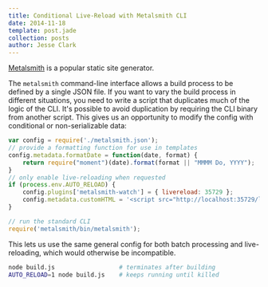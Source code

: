 ```yaml
---
title: Conditional Live-Reload with Metalsmith CLI
date: 2014-11-18
template: post.jade
collection: posts
author: Jesse Clark
---
```


[Metalsmith](http://www.metalsmith.io/) is a popular static site generator.

The `metalsmith` command-line interface allows a build process to be defined by a single JSON file. If you want to vary the build process in different situations, you need to write a script that duplicates much of the logic of the CLI. It's possible to avoid duplication by requiring the CLI binary from another script. This gives us an opportunity to modify the config with conditional or non-serializable data:

```JavaScript
var config = require('./metalsmith.json');
// provide a formatting function for use in templates
config.metadata.formatDate = function(date, format) {
    return require("moment")(date).format(format || "MMMM Do, YYYY");
}
// only enable live-reloading when requested
if (process.env.AUTO_RELOAD) {
    config.plugins['metalsmith-watch'] = { livereload: 35729 };
    config.metadata.customHTML = '<script src="http://localhost:35729/livereload.js?snipver=1"></script>');
}

// run the standard CLI
require('metalsmith/bin/metalsmith');
```

This lets us use the same general config for both batch processing and live-reloading, which would otherwise be incompatible.

```Bash
node build.js                  # terminates after building
AUTO_RELOAD=1 node build.js    # keeps running until killed
```
